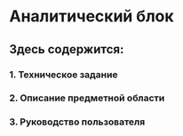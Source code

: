 # Аналитический блок
## Здесь содержится: 
### 1. Техническое задание
### 2. Описание предметной области
### 3. Руководство пользователя
